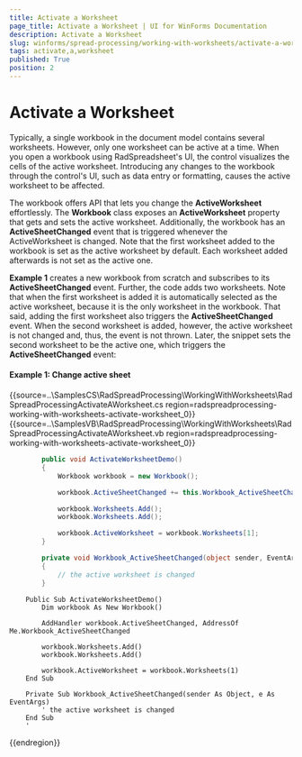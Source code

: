 ```yaml
---
title: Activate a Worksheet
page_title: Activate a Worksheet | UI for WinForms Documentation
description: Activate a Worksheet
slug: winforms/spread-processing/working-with-worksheets/activate-a-worksheet
tags: activate,a,worksheet
published: True
position: 2
---
```


# Activate a Worksheet

Typically, a single workbook in the document model contains several worksheets. However, only one worksheet can be active at a time. When you open a workbook using RadSpreadsheet's UI, the control visualizes the cells of the active worksheet. Introducing any changes to the workbook through the control's UI, such as data entry or formatting, causes the active worksheet to be affected.


The workbook offers API that lets you change the __ActiveWorksheet__ effortlessly. The __Workbook__ class exposes an __ActiveWorksheet__ property that gets and sets the active worksheet. Additionally, the workbook has an __ActiveSheetChanged__ event that is triggered whenever the ActiveWorksheet is changed. Note that the first worksheet added to the workbook is set as the active worksheet by default. Each worksheet added afterwards is not set as the active one.
        

__Example 1__ creates a new workbook from scratch and subscribes to its __ActiveSheetChanged__ event. Further, the code adds two worksheets. Note that when the first worksheet is added it is automatically selected as the active worksheet, because it is the only worksheet in the workbook. That said, adding the first worksheet also triggers the __ActiveSheetChanged__ event. When the second worksheet is added, however, the active worksheet is not changed and, thus, the event is not thrown. Later, the snippet sets the second worksheet to be the active one, which triggers the __ActiveSheetChanged__ event:

#### Example 1: Change active sheet

{{source=..\SamplesCS\RadSpreadProcessing\WorkingWithWorksheets\RadSpreadProcessingActivateAWorksheet.cs region=radspreadprocessing-working-with-worksheets-activate-worksheet_0}} 
{{source=..\SamplesVB\RadSpreadProcessing\WorkingWithWorksheets\RadSpreadProcessingActivateAWorksheet.vb region=radspreadprocessing-working-with-worksheets-activate-worksheet_0}} 

````C#
        public void ActivateWorksheetDemo()
        {
            Workbook workbook = new Workbook();

            workbook.ActiveSheetChanged += this.Workbook_ActiveSheetChanged;

            workbook.Worksheets.Add();
            workbook.Worksheets.Add();

            workbook.ActiveWorksheet = workbook.Worksheets[1];
        }

        private void Workbook_ActiveSheetChanged(object sender, EventArgs e)
        {
            // the active worksheet is changed
        }
````
````VB.NET
    Public Sub ActivateWorksheetDemo()
        Dim workbook As New Workbook()

        AddHandler workbook.ActiveSheetChanged, AddressOf Me.Workbook_ActiveSheetChanged

        workbook.Worksheets.Add()
        workbook.Worksheets.Add()

        workbook.ActiveWorksheet = workbook.Worksheets(1)
    End Sub

    Private Sub Workbook_ActiveSheetChanged(sender As Object, e As EventArgs)
        ' the active worksheet is changed
    End Sub
    '
````

{{endregion}} 
